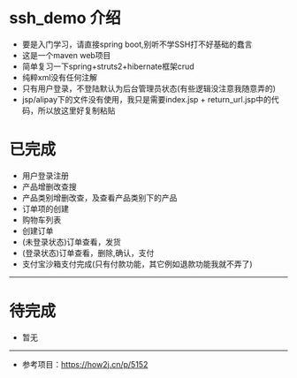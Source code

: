 # ssh_demo 介绍
* 要是入门学习，请直接spring boot,别听不学SSH打不好基础的蠢言
* 这是一个maven web项目
* 简单复习一下spring+struts2+hibernate框架crud
* 纯粹xml没有任何注解
* 只有用户登录，不登陆默认为后台管理员状态(有些逻辑没注意我随意弄的)
* jsp/alipay下的文件没有使用，我只是需要index.jsp + return_url.jsp中的代码，所以放这里好复制粘贴
# 已完成
* 用户登录注册
* 产品增删改查搜
* 产品类别增删改查，及查看产品类别下的产品
* 订单项的创建
* 购物车列表
* 创建订单
* (未登录状态)订单查看，发货
* (登录状态)订单查看，删除,确认，支付
* 支付宝沙箱支付完成(只有付款功能，其它例如退款功能我就不弄了)
---
# 待完成
* 暂无
---
* 参考项目：https://how2j.cn/p/5152
